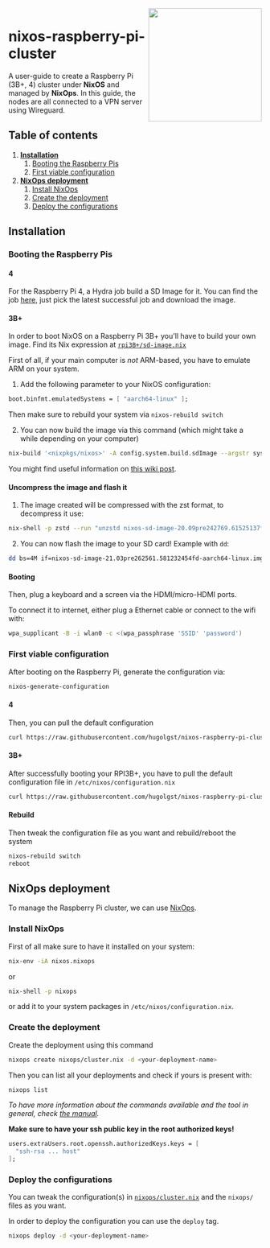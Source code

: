 <img src="https://user-images.githubusercontent.com/15371828/109402799-1cf80a80-7959-11eb-8ba3-5b9b83c03dfd.jpg" align="right" width="225" />

# nixos-raspberry-pi-cluster
A user-guide to create a Raspberry Pi (3B+, 4) cluster under **NixOS** and managed by **NixOps**.
In this guide, the nodes are all connected to a VPN server using Wireguard.

## Table of contents
<ol>
  <li><a href="#installation"><strong>Installation</strong></a>
    <ol>
      <li><a href="#booting-the-raspberry-pis">Booting the Raspberry Pis</a></li>
      <li><a href="#first-viable-configuration">First viable configuration</a></li>
    </ol>
  </li>
  
  <li><a href="#nixops-deployment"><strong>NixOps deployment</strong></a>
    <ol>
      <li><a href="#install-nixops">Install NixOps</a></li>
      <li><a href="#create-the-deployment">Create the deployment</a></li>
      <li><a href="#deploy-the-configurations">Deploy the configurations</a></li>
    </ol>
  </li>
</ol>

## Installation
### Booting the Raspberry Pis
#### 4
For the Raspberry Pi 4, a Hydra job build a SD Image for it.
You can find the job [here](https://hydra.nixos.org/job/nixos/trunk-combined/nixos.sd_image_raspberrypi4.aarch64-linux/all?page=1), just pick the latest successful job and download the image.

#### 3B+
In order to boot NixOS on a Raspberry Pi 3B+ you'll have to build your own image.
Find its Nix expression at [`rpi3B+/sd-image.nix`](https://github.com/hugolgst/nixos-raspberry-pi-cluster/blob/master/rpi3B%2B/sd-image.nix)


First of all, if your main computer is *not* ARM-based, you have to emulate ARM on your system.
1. Add the following parameter to your NixOS configuration:
  ```nix
  boot.binfmt.emulatedSystems = [ "aarch64-linux" ];
  ```
  Then make sure to rebuild your system via `nixos-rebuild switch`


2. You can now build the image via this command (which might take a while depending on your computer)
  ```bash
  nix-build '<nixpkgs/nixos>' -A config.system.build.sdImage --argstr system aarch64-linux -I nixos-config=sd-image.nix
  ```
  
You might find useful information on [this wiki post](https://nixos.wiki/wiki/NixOS_on_ARM/Raspberry_Pi_3).

#### Uncompress the image and flash it
1. The image created will be compressed with the zst format, to decompress it use:
  ```bash
  nix-shell -p zstd --run "unzstd nixos-sd-image-20.09pre242769.61525137fd1-aarch64-linux.img.zst
  ```

2. You can now flash the image to your SD card!
  Example with `dd`:
  ```bash
  dd bs=4M if=nixos-sd-image-21.03pre262561.581232454fd-aarch64-linux.img of=/dev/mmcblk0 conv=fsync
  ```

#### Booting
Then, plug a keyboard and a screen via the HDMI/micro-HDMI ports.

To connect it to internet, either plug a Ethernet cable or connect to the wifi with:
```bash
wpa_supplicant -B -i wlan0 -c <(wpa_passphrase 'SSID' 'password')
```

### First viable configuration
After booting on the Raspberry Pi, generate the configuration via:
```bash
nixos-generate-configuration
```

#### 4
Then, you can pull the default configuration
```bash
curl https://raw.githubusercontent.com/hugolgst/nixos-raspberry-pi-cluster/master/rpi4/default-configuration.nix > /etc/nixos/configuration.nix
```

#### 3B+
After successfully booting your RPI3B+, you have to pull the default configuration file in `/etc/nixos/configuration.nix`
```bash
curl https://raw.githubusercontent.com/hugolgst/nixos-raspberry-pi-cluster/master/rpi3B%2B/default-configuration.nix > /etc/nixos/configuration.nix
```

#### Rebuild
Then tweak the configuration file as you want and rebuild/reboot the system
```bash
nixos-rebuild switch
reboot
```

## NixOps deployment
To manage the Raspberry Pi cluster, we can use [NixOps](https://github.com/NixOS/nixops).

### Install NixOps
First of all make sure to have it installed on your system:
```bash
nix-env -iA nixos.nixops
```
or 
```bash
nix-shell -p nixops
```
or add it to your system packages in `/etc/nixos/configuration.nix`.

### Create the deployment
Create the deployment using this command
```bash
nixops create nixops/cluster.nix -d <your-deployment-name>
```

Then you can list all your deployments and check if yours is present with:
```bash
nixops list
```
*To have more information about the commands available and the tool in general, check [the manual](https://hydra.nixos.org/build/115931128/download/1/manual/manual.html).*

**Make sure to have your ssh public key in the root authorized keys!**
```nix
users.extraUsers.root.openssh.authorizedKeys.keys = [
  "ssh-rsa ... host"
];
```

### Deploy the configurations
You can tweak the configuration(s) in [`nixops/cluster.nix`](https://github.com/hugolgst/nixos-raspberry-pi-cluster/blob/master/nixops/cluster.nix) and the `nixops/` files as you want.

In order to deploy the configuration you can use the `deploy` tag.
```bash
nixops deploy -d <your-deployment-name>
```
